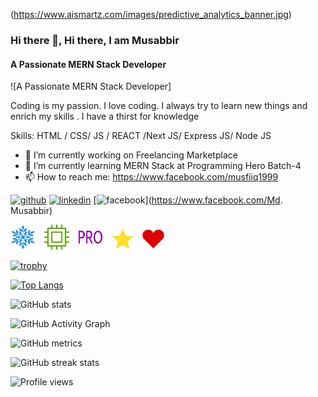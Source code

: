 (https://www.aismartz.com/images/predictive_analytics_banner.jpg)
### Hi there 👋, Hi there, I am Musabbir
#### A Passionate MERN Stack Developer
![A Passionate MERN Stack Developer]

Coding is my passion. I love coding. I always try to learn new things and enrich my skills . I have a thirst for knowledge

Skills: HTML / CSS/ JS /  REACT /Next JS/ Express JS/ Node JS

- 🔭 I’m currently working on Freelancing Marketplace 
- 🌱 I’m currently learning MERN Stack at Programming Hero Batch-4 
- 📫 How to reach me: https://www.facebook.com/musfiiq1999 


[<img src='https://cdn.jsdelivr.net/npm/simple-icons@3.0.1/icons/github.svg' alt='github' height='40'>](https://github.com/Md-Musabbir)  [<img src='https://cdn.jsdelivr.net/npm/simple-icons@3.0.1/icons/linkedin.svg' alt='linkedin' height='40'>](https://www.linkedin.com/in/https://www.linkedin.com/in/md-musabbir-b0136520b//)  [<img src='https://cdn.jsdelivr.net/npm/simple-icons@3.0.1/icons/facebook.svg' alt='facebook' height='40'>](https://www.facebook.com/Md. Musabbir)  

<a href='https://archiveprogram.github.com/'><img src='https://raw.githubusercontent.com/acervenky/animated-github-badges/master/assets/acbadge.gif' width='40' height='40'></a> <a href='https://docs.github.com/en/developers'><img src='https://raw.githubusercontent.com/acervenky/animated-github-badges/master/assets/devbadge.gif' width='40' height='40'></a> <a href='https://github.com/pricing'><img src='https://raw.githubusercontent.com/acervenky/animated-github-badges/master/assets/pro.gif' width='40' height='40'></a> <a href='https://stars.github.com/'><img src='https://raw.githubusercontent.com/acervenky/animated-github-badges/master/assets/starbadge.gif' width='35' height='35'></a> <a href='https://docs.github.com/en/github/supporting-the-open-source-community-with-github-sponsors'><img src='https://raw.githubusercontent.com/acervenky/animated-github-badges/master/assets/sponsorbadge.gif' width='35' height='35'></a> 

[![trophy](https://github-profile-trophy.vercel.app/?username=Md-Musabbir)](https://github.com/ryo-ma/github-profile-trophy)

[![Top Langs](https://github-readme-stats.vercel.app/api/top-langs/?username=Md-Musabbir)](https://github.com/anuraghazra/github-readme-stats)

![GitHub stats](https://github-readme-stats.vercel.app/api?username=Md-Musabbir&show_icons=true&count_private=true)  

![GitHub Activity Graph](https://activity-graph.herokuapp.com/graph?username=Md-Musabbir)  

![GitHub metrics](https://metrics.lecoq.io/Md-Musabbir)  

![GitHub streak stats](https://github-readme-streak-stats.herokuapp.com/?user=Md-Musabbir)  

![Profile views](https://gpvc.arturio.dev/Md-Musabbir)  

